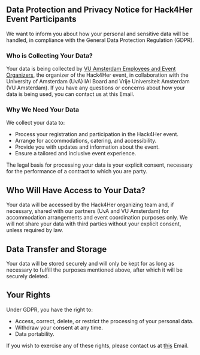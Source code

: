 ## Data Protection and Privacy Notice for Hack4Her Event Participants

 We want to inform you about how your personal and sensitive data will be handled, in compliance with the General Data Protection Regulation (GDPR).

### Who is Collecting Your Data?

Your data is being collected by [VU Amsterdam Employees and Event Organizers](https://hack4her.github.io/organizers.html), the organizer of the Hack4Her event, in collaboration with the University of Amsterdam (UvA) IAI Board and Vrije Universiteit Amsterdam (VU Amsterdam). If you have any questions or concerns about how your data is being used, you can contact us at this Email.

### Why We Need Your Data

We collect your data to:

- Process your registration and participation in the Hack4Her event.
- Arrange for accommodations, catering, and accessibility.
- Provide you with updates and information about the event.
- Ensure a tailored and inclusive event experience.

The legal basis for processing your data is your explicit consent, necessary for the performance of a contract to which you are party.

## Who Will Have Access to Your Data?

Your data will be accessed by the Hack4Her organizing team and, if necessary, shared with our partners (UvA and VU Amsterdam) for accommodation arrangements and event coordination purposes only. We will not share your data with third parties without your explicit consent, unless required by law.

## Data Transfer and Storage

Your data will be stored securely and will only be kept for as long as necessary to fulfill the purposes mentioned above, after which it will be securely deleted.

## Your Rights

Under GDPR, you have the right to:

- Access, correct, delete, or restrict the processing of your personal data.
- Withdraw your consent at any time.
- Data portability.

If you wish to exercise any of these rights, please contact us at [this](mailto:hack4her2024@gmail.com) Email.
